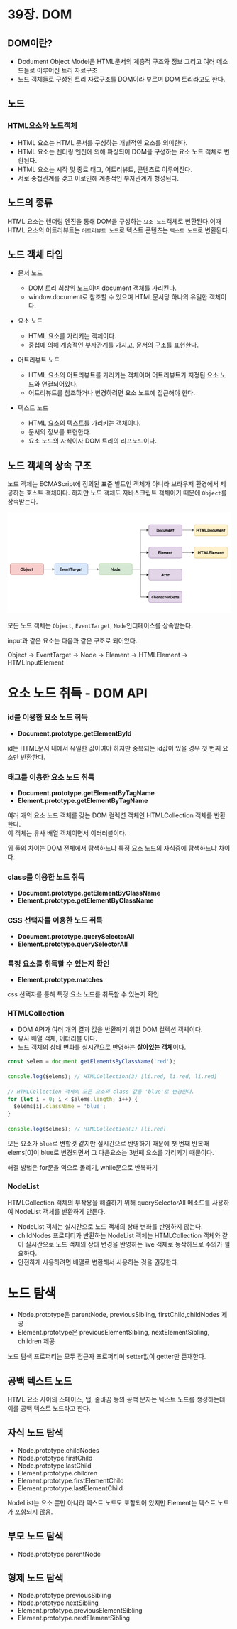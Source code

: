 # 39장. DOM

## DOM이란?

- Dodument Object Model은 HTML문서의 계층적 구조와 정보 그리고 여러 메소드들로 이루어진 트리 자료구조
- 노드 객체들로 구성된 트리 자료구조를 DOM이라 부르며 DOM 트리라고도 한다.

## 노드

### HTML요소와 노드객체

- HTML 요소는 HTML 문서를 구성하는 개별적인 요소를 의미한다.
- HTML 요소는 렌더링 엔진에 의해 파싱되어 DOM을 구성하는 요소 노드 객체로 변환된다.
- HTML 요소는 시작 및 종료 태그, 어트리뷰트, 콘텐츠로 이루어진다.
- 서로 중첩관계를 갖고 이로인해 계층적인 부자관계가 형성된다.

## 노드의 종류

HTML 요소는 렌더링 엔진을 통해 DOM을 구성하는 `요소 노드`객체로 변환된다.이때 HTML 요소의 어트리뷰트는 `어트리뷰트 노드`로 텍스트 콘텐츠는 `텍스트 노드`로 변환된다.

## 노드 객체 타입

- 문서 노드

  - DOM 트리 최상위 노드이며 document 객체를 가리킨다.
  - window.document로 참조할 수 있으며 HTML문서당 하나의 유일한 객체이다.

- 요소 노드

  - HTML 요소를 가리키는 객체이다.
  - 중첩에 의해 계층적인 부자관계를 가지고, 문서의 구조를 표현한다.

- 어트리뷰트 노드

  - HTML 요소의 어트리뷰트를 가리키는 객체이며 어트리뷰트가 지정된 요소 노드와 연결되어있다.
  - 어트리뷰트를 참조하거나 변경하려면 요소 노드에 접근해야 한다.

- 텍스트 노드
  - HTML 요소의 텍스트를 가리키는 객체이다.
  - 문서의 정보를 표현한다.
  - 요소 노드의 자식이자 DOM 트리의 리프노드이다.

## 노드 객체의 상속 구조

노드 객체는 ECMAScript에 정의된 표준 빌트인 객체가 아니라 브라우저 환경에서 제공하는 호스트 객체이다. 하지만 노드 객체도 자바스크립트 객체이기 때문에 `Object`를 상속받는다.

![상속구조](./asset/노드상속.png)

모든 노드 객체는 `Object`, `EventTarget`, `Node`인터페이스를 상속받는다.

input과 같은 요소는 다음과 같은 구조로 되어있다.

Object -> EventTarget -> Node -> Element -> HTMLElement -> HTMLInputElement

# 요소 노드 취득 - DOM API

### id를 이용한 요소 노드 취득

- **Document.prototype.getElementById**

id는 HTML문서 내에서 유일한 값이여야 하지만 중복되는 id값이 있을 경우 첫 번째 요소만 반환한다.

### 태그를 이용한 요소 노드 취득

- **Document.prototype.getElementByTagName**
- **Element.prototype.getElementByTagName**

여러 개의 요소 노드 객체를 갖는 DOM 컬렉션 객체인 HTMLCollection 객체를 반환한다.  
이 객체는 유사 배열 객체이면서 이터러블이다.

위 둘의 차이는 DOM 전체에서 탐색하느냐 특정 요소 노드의 자식중에 탐색하느냐 차이다.

### class를 이용한 노드 취득

- **Document.prototype.getElementByClassName**
- **Element.prototype.getElementByClassName**

### CSS 선택자를 이용한 노드 취득

- **Document.prototype.querySelectorAll**
- **Element.prototype.querySelectorAll**

### 특정 요소를 취득할 수 있는지 확인

- **Element.prototype.matches**

css 선택자를 통해 특정 요소 노드를 취득할 수 있는지 확인

### HTMLCollection

- DOM API가 여러 개의 결과 값을 반환하기 위한 DOM 컬렉션 객체이다.
- 유사 배열 객체, 이터러블 이다.
- 노드 객체의 상태 변화를 실시간으로 반영하는 **살아있는 객체**이다.

```js
const $elem = document.getElementsByClassName('red');

console.log($elems); // HTMLCollection(3) [li.red, li.red, li.red]

// HTMLCollection 객체의 모든 요소의 class 값을 'blue'로 변경한다.
for (let i = 0; i < $elems.length; i++) {
  $elems[i].className = 'blue';
}

console.log($elmes); // HTMLCollection(1) [li.red]
```

모든 요소가 `blue`로 변할것 같지만 실시간으로 반영하기 때문에 첫 번째 반복때 elems[0]이 blue로 변경되면서 그 다음요소는 3번째 요소를 가리키기 때문이다.

해결 방법은 for문을 역으로 돌리기, while문으로 반복하기

### NodeList

HTMLCollection 객체의 부작용을 해결하기 위해 querySelectorAll 메소드를 사용하여 NodeList 객체를 반환하게 만든다.

- NodeList 객체는 실시간으로 노드 객체의 상태 변화를 반영하지 않는다.
- childNodes 프로퍼티가 반환하는 NodeList 객체는 HTMLCollection 객체와 같이 실시간으로 노드 객체의 상태 변경을 반영하는 live 객체로 동작하므로 주의가 필요하다.
- 안전하게 사용하려면 배열로 변환해서 사용하는 것을 권장한다.

# 노드 탐색

- Node.prototype은 parentNode, previousSibling, firstChild,childNodes 제공
- Element.prototype은 previousElementSibling, nextElementSibling, children 제공

노드 탐색 프로퍼티는 모두 접근자 프로퍼티며 setter없이 getter만 존재한다.

## 공백 텍스트 노드

HTML 요소 사이의 스페이스, 탭, 줄바꿈 등의 공백 문자는 텍스트 노드를 생성하는데 이를 공백 텍스트 노드라고 한다.

## 자식 노드 탐색

- Node.prototype.childNodes
- Node.prototype.firstChild
- Node.prototype.lastChild
- Element.prototype.children
- Element.prototype.firstElementChild
- Element.prototype.lastElementChild

NodeList는 요소 뿐만 아니라 텍스트 노드도 포함되어 있지만 Element는 텍스트 노드가 포함되지 않음.

## 부모 노드 탐색

- Node.prototype.parentNode

## 형제 노드 탐색

- Node.prototype.previousSibling
- Node.prototype.nextSibling
- Element.prototype.previousElementSibling
- Element.prototype.nextElementSibling
